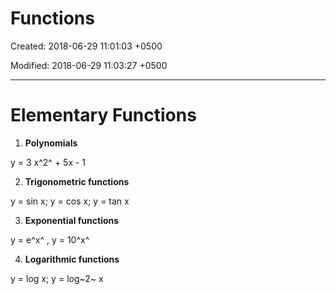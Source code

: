 # Functions

Created: 2018-06-29 11:01:03 +0500

Modified: 2018-06-29 11:03:27 +0500

---

# Elementary Functions

1. **Polynomials**

y = 3 x^2^ + 5x - 1

2. **Trigonometric functions**

y = sin x; y = cos x; y = tan x

3. **Exponential functions**

y = e^x^ , y = 10^x^

4. **Logarithmic functions**

y = log x; y = log~2~ x
